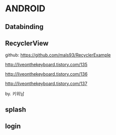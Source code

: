 ANDROID
==============

Databinding
--------------

RecyclerView
-------------
github: https://github.com/mals93/RecyclerExample

http://liveonthekeyboard.tistory.com/135

http://liveonthekeyboard.tistory.com/136

http://liveonthekeyboard.tistory.com/137

by. 키위남


splash
------------


login
------------

